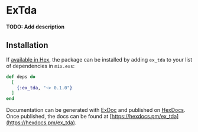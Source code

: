 # ExTda

**TODO: Add description**

## Installation

If [available in Hex](https://hex.pm/docs/publish), the package can be installed
by adding `ex_tda` to your list of dependencies in `mix.exs`:

```elixir
def deps do
  [
    {:ex_tda, "~> 0.1.0"}
  ]
end
```

Documentation can be generated with [ExDoc](https://github.com/elixir-lang/ex_doc)
and published on [HexDocs](https://hexdocs.pm). Once published, the docs can
be found at [https://hexdocs.pm/ex_tda](https://hexdocs.pm/ex_tda).

